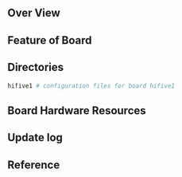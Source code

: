 ## Over View

## Feature of Board

## Directories

```sh
hifive1 # configuration files for board hifive1
```

## Board Hardware Resources

## Update log

## Reference
